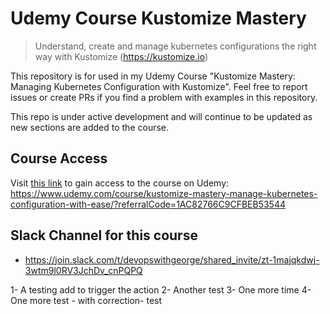 # Udemy Course Kustomize Mastery


> Understand, create and manage kubernetes configurations the right way with Kustomize (https://kustomize.io)

This repository is for used in my Udemy Course "Kustomize Mastery: Managing Kubernetes Configuration with Kustomize".
Feel free to report issues or create PRs if you find a problem with examples in this repository. 

This repo is under active development and will continue to be updated as new sections are added to the course.

## Course Access
Visit [this link](https://www.udemy.com/course/kustomize-mastery-manage-kubernetes-configuration-with-ease/?referralCode=1AC82766C9CFBEB53544) to gain access to the course on Udemy: https://www.udemy.com/course/kustomize-mastery-manage-kubernetes-configuration-with-ease/?referralCode=1AC82766C9CFBEB53544
## Slack Channel for this course
- https://join.slack.com/t/devopswithgeorge/shared_invite/zt-1majqkdwj-3wtm9l0RV3JchDv_cnPQPQ

1- A testing add to trigger the action
2- Another test
3- One more time
4- One more test - with correction- test